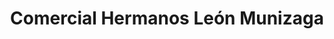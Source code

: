 ---
title: "Comercial Hermanos León Munizaga"
url: /duran/comercial-hermanos-leon-munizaga/
shop: comodidad
---